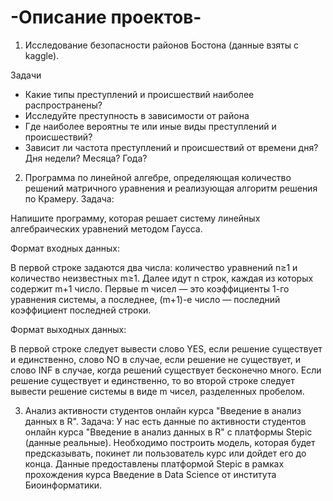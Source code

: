 # -Описание проектов-

1. Исследование безопасности районов Бостона (данные взяты с kaggle).

Задачи
- Какие типы преступлений и происшествий наиболее распространены? 
- Исследуйте преступность в зависимости от района
- Где наиболее вероятны те или иные виды преступлений и происшествий?
- Зависит ли частота преступлений и происшествий от времени дня? Дня недели? Месяца? Года? 

2. Программа по линейной алгебре, определяющая количество решений матричного уравнения и реализующая алгоритм решения по Крамеру.
Задача:

Напишите программу, которая решает систему линейных алгебраических уравнений методом Гаусса.

Формат входных данных:

В первой строке задаются два числа: количество уравнений n≥1 и количество неизвестных m≥1. Далее идут n строк, каждая из которых содержит m+1 число. Первые m чисел — это коэффициенты 1-го уравнения системы, а последнее, (m+1)-е число — последний коэффициент последней строки.

Формат выходных данных:

В первой строке следует вывести слово YES, если решение существует и единственно,
слово NO в случае, если решение не существует,
и слово INF в случае, когда решений существует бесконечно много.
Если решение существует и единственно, то во второй строке следует вывести решение системы в виде m чисел, разделенных пробелом.

3. Анализ активности студентов онлайн курса "Введение в анализ данных в R". 
Задача: 
У нас есть данные по активности студентов онлайн курса "Введение в анализ данных в R" с платформы Stepic (данные реальные). Необходимо построить модель, которая будет предсказывать, покинет ли пользователь курс или дойдет его до конца. 
Данные предоставлены платформой Stepic в рамках прохождения курса Введение в Data Science от института Биоинформатики.
